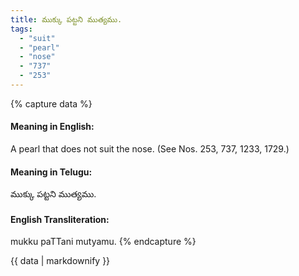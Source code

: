 ```yaml
---
title: ముక్కు పట్టని ముత్యము.
tags:
  - "suit"
  - "pearl"
  - "nose"
  - "737"
  - "253"
---
```


{% capture data %}
#### Meaning in English:
A pearl that does not suit the nose.
(See Nos. 253, 737, 1233, 1729.)

#### Meaning in Telugu:
ముక్కు పట్టని ముత్యము.

#### English Transliteration:
mukku paTTani mutyamu.
{% endcapture %}

<div class="notice">{{ data | markdownify }}</div>

